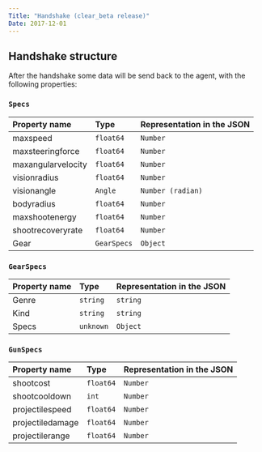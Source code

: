 ```yaml
---
Title: "Handshake (clear_beta release)"
Date: 2017-12-01
---
```


## Handshake structure

After the handshake some data will be send back to the agent, with the following properties:

### `Specs`

Property name      | Type        | Representation in the JSON
:------------------|:------------|:--------------------------
maxspeed           | `float64`   | `Number`
maxsteeringforce   | `float64`   | `Number`
maxangularvelocity | `float64`   | `Number`
visionradius       | `float64`   | `Number`
visionangle        | `Angle`     | `Number (radian)`
bodyradius         | `float64`   | `Number`
maxshootenergy     | `float64`   | `Number`
shootrecoveryrate  | `float64`   | `Number`
Gear               | `GearSpecs` | `Object`


### `GearSpecs`

Property name | Type      | Representation in the JSON
:-------------|:----------|:--------------------------
Genre         | `string`  | `string`
Kind          | `string`  | `string`
Specs         | `unknown` | `Object`


### `GunSpecs`

Property name    | Type      | Representation in the JSON
:----------------|:----------|:--------------------------
shootcost        | `float64` | `Number`
shootcooldown    | `int`     | `Number`
projectilespeed  | `float64` | `Number`
projectiledamage | `float64` | `Number`
projectilerange  | `float64` | `Number`

